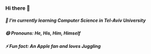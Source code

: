 ### Hi there 👋

##### 🌱 I’m currently learning Computer Science in Tel-Aviv University
##### 😄 Pronouns: He, His, Him, Himself
##### ⚡ Fun fact: An Apple fan and loves Juggling

<!--
**mattantoledo/mattantoledo** is a ✨ _special_ ✨ repository because its `README.md` (this file) appears on your GitHub profile.

Here are some ideas to get you started:

- 🌱 I’m currently learning Computer Science in Tel-Aviv University
- 📫 How to reach me: ...
- 😄 Pronouns: He, His, Him, Himself
- ⚡ Fun fact: An Apple fan and loves Juggling
-->
